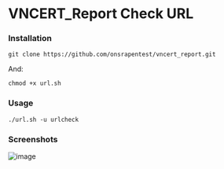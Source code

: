 # VNCERT_Report Check URL
### Installation
```
git clone https://github.com/onsrapentest/vncert_report.git
```
And:
```
chmod +x url.sh
```
### Usage
```
./url.sh -u urlcheck
```
### Screenshots
![image](https://github.com/onsrapentest/vncert_report/assets/116512848/dc4435e0-ba1d-4f5d-9b25-15d8c67ee1d7)
